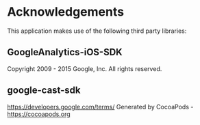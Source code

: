 # Acknowledgements
This application makes use of the following third party libraries:

## GoogleAnalytics-iOS-SDK

Copyright 2009 - 2015 Google, Inc. All rights reserved.

## google-cast-sdk

https://developers.google.com/terms/
Generated by CocoaPods - https://cocoapods.org
